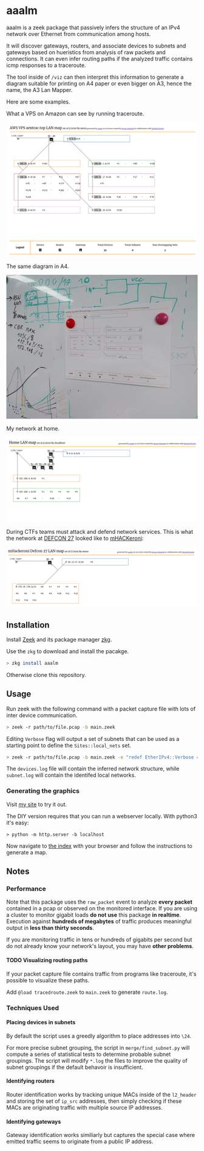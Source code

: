 # aaalm

aaalm is a zeek package that passively infers the structure of an IPv4 network over Ethernet from communication among hosts.

It will discover gateways, routers, and associate devices to subnets and gateways based on hueristics from analysis of raw packets and connections. It can even infer routing paths if the analyzed traffic contains icmp responses to a traceroute.

The tool inside of `/viz` can then interpret this information to generate a diagram suitable for printing on A4 paper or even bigger on A3, hence the name, the A3 Lan Mapper.

Here are some examples.

What a VPS on Amazon can see by running traceroute.

![aws vps diagram](https://raw.githubusercontent.com/nskelsey/aaalm/master/static/aws-vps.png)

The same diagram in A4.

![printed a4 diagram](https://raw.githubusercontent.com/nskelsey/aaalm/master/static/white-boarded-c.jpg)

My network at home.

![My home network](https://raw.githubusercontent.com/nskelsey/aaalm/master/static/home.png)

During CTFs teams must attack and defend network services. This is what the network at [DEFCON 27](https://www.defcon.org/html/defcon-27/dc-27-ctf.html) looked like to [mHACKeroni](https://mhackeroni.it/):

![mhack defcon](https://raw.githubusercontent.com/nskelsey/aaalm/master/static/mhack-defcon.png)

## Installation

Install [Zeek](https://docs.zeek.org/en/stable/quickstart/) and its package manager [zkg](https://docs.zeek.org/projects/package-manager/en/stable/quickstart.html).

Use the `zkg` to download and install the pacakge.

```zsh
> zkg install aaalm
```

Otherwise clone this repository.


## Usage

Run zeek with the following command with a packet capture file with lots of inter device communication.

```zsh
> zeek -r path/to/file.pcap -b main.zeek
```


Editing  `Verbose` flag will output a set of subnets that can be used as a starting point to define the `Sites::local_nets` set.

```zsh
> zeek -r path/to/file.pcap -b main.zeek -e "redef EtherIPv4::Verbose = T;"
```

The `devices.log` file will contain the inferred network structure, while `subnet.log` will contain the identifed local networks.


### Generating the graphics

Visit [my site](https://nskelsey.com/aaalm) to try it out.

The DIY version requires that you can run a webserver locally. With python3 it's easy:

```
> python -m http.server -b localhost
```

Now navigate to [the index](https://localhost:8000/) with your browser and follow the instructions to generate a map.

## Notes

### Performance

Note that this package uses the `raw_packet` event to analyze __every packet__ contained in a pcap or observed on the monitored interface.
If you are using a cluster to monitor gigabit loads __do not use__ this package __in realtime__.
Execution against __hundreds of megabytes__ of traffic produces meaningful output in __less than thirty seconds__.

If you are monitoring traffic in tens or hundreds of gigabits per second but do not already know your network's layout, you may have __other problems__.

#### TODO Visualizing routing paths

If your packet capture file contains traffic from programs like traceroute, it's possible to visualize these paths.

Add `@load tracedroute.zeek` to `main.zeek` to generate `route.log`.

### Techniques Used

#### Placing devices in subnets
By default the script uses a greedly algorithm to place addresses into `\24`.

For more precise subnet grouping, the script in `merge/find_subnet.py` will compute a series of statistical tests to determine probable subnet groupings. The script will modify `*.log` the files to improve the quality of subnet groupings if the default behavoir is insufficient.

#### Identifying routers

Router identification works by tracking unique MACs inside of the `l2_header` and storing the set of `ip_src` addresses, then simply checking if these MACs are originating traffic with multiple source IP addresses.

#### Identifying gateways

Gateway identification works similiarly but captures the special case where emitted traffic seems to originate from a public IP address.
